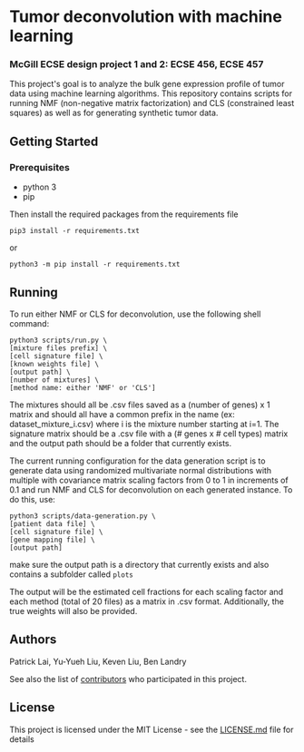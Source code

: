 # Tumor deconvolution with machine learning
### McGill ECSE design project 1 and 2: ECSE 456, ECSE 457
This project's goal is to analyze the bulk gene expression profile of tumor data using machine learning algorithms. This repository contains scripts for running NMF (non-negative matrix factorization) and CLS (constrained least squares) as well as for generating synthetic tumor data.

## Getting Started
### Prerequisites

* python 3
* pip

Then install the required packages from the requirements file
```
pip3 install -r requirements.txt
```
or
```
python3 -m pip install -r requirements.txt
```

## Running
To run either NMF or CLS for deconvolution, use the following shell command:
```
python3 scripts/run.py \
[mixture files prefix] \
[cell signature file] \
[known weights file] \
[output path] \
[number of mixtures] \
[method name: either 'NMF' or 'CLS']
```
The mixtures should all be .csv files saved as a (number of genes) x 1 matrix and should all have a common prefix in the name (ex: dataset_mixture_i.csv) where i is the mixture number starting at i=1. The signature matrix should be a .csv file with a (# genes x # cell types) matrix and the output path should be a folder that currently exists.

The current running configuration for the data generation script is to generate data using randomized multivariate normal distributions with multiple with covariance matrix scaling factors from 0 to 1 in increments of 0.1 and run NMF and CLS for deconvolution on each generated instance. To do this, use:
```
python3 scripts/data-generation.py \
[patient data file] \
[cell signature file] \
[gene mapping file] \
[output path]
```
make sure the output path is a directory that currently exists and also contains a subfolder called `plots`

The output will be the estimated cell fractions for each scaling factor and each method (total of 20 files) as a matrix in .csv format. Additionally, the true weights will also be provided.

## Authors
Patrick Lai, Yu-Yueh Liu, Keven Liu, Ben Landry

See also the list of [contributors](https://github.com/patlai/ML-tumor-deconvolution/contributors) who participated in this project.

## License

This project is licensed under the MIT License - see the [LICENSE.md](LICENSE.md) file for details

